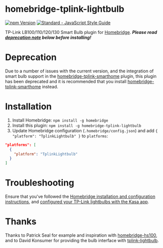 # homebridge-tplink-lightbulb

[![npm Version](https://img.shields.io/npm/v/homebridge-tplink-lightbulb.svg)](https://www.npmjs.com/package/homebridge-tplink-lightbulb)
[![Standard - JavaScript Style Guide](https://img.shields.io/badge/code_style-standard-brightgreen.svg)](http://standardjs.com/)

TP-Link LB100/110/120/130 Smart Bulb plugin for [Homebridge](https://github.com/nfarina/homebridge). ***Please read [deprecation note](#deprecation) below before installing!***

# Deprecation

Due to a number of issues with the current version, and the integration of smart bulb support in the [homebridge-tplink-smarthome](https://github.com/plasticrake/homebridge-tplink-smarthome) plugin, this plugin has been deprecated and it is recommended that you install [homebridge-tplink-smarthome](https://github.com/plasticrake/homebridge-tplink-smarthome) instead.

# Installation

1. Install Homebridge: `npm install -g homebridge`
2. Install this plugin: `npm install -g homebridge-tplink-lightbulb`
3. Update Homebridge configuration (`.homebridge/config.json`) and add `{ "platform": "TplinkLightbulb" }` to `platforms`:

```json
"platforms": [
  {
    "platform": "TplinkLightbulb"
  }
]
```

# Troubleshooting

Ensure that you've followed the [Homebridge installation and configuration instructions](https://github.com/nfarina/homebridge/blob/master/README.md), and [configured your TP-Link lightbulbs with the Kasa app](http://www.tp-link.com/us/faq-946.html).

# Thanks

Thanks to Patrick Seal for example and inspiration with [homebridge-hs100](https://github.com/plasticrake/homebridge-hs100), and to David Konsumer for providing the bulb interface with [tplink-lightbulb](https://github.com/konsumer/tplink-lightbulb).
